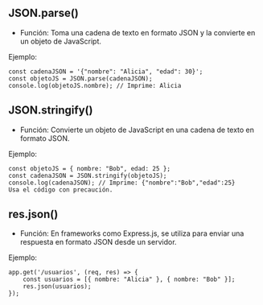 
## JSON.parse()
* Función: Toma una cadena de texto en formato JSON y la convierte en un objeto de JavaScript.
  
 Ejemplo:

    const cadenaJSON = '{"nombre": "Alicia", "edad": 30}';
    const objetoJS = JSON.parse(cadenaJSON);
    console.log(objetoJS.nombre); // Imprime: Alicia

## JSON.stringify()

* Función: Convierte un objeto de JavaScript en una cadena de texto en formato JSON.

Ejemplo:

    const objetoJS = { nombre: "Bob", edad: 25 };
    const cadenaJSON = JSON.stringify(objetoJS);
    console.log(cadenaJSON); // Imprime: {"nombre":"Bob","edad":25}
    Usa el código con precaución.

## res.json()
* Función: En frameworks como Express.js, se utiliza para enviar una respuesta en formato JSON desde un servidor.

Ejemplo:

    app.get('/usuarios', (req, res) => {
        const usuarios = [{ nombre: "Alicia" }, { nombre: "Bob" }];
        res.json(usuarios);
    });


